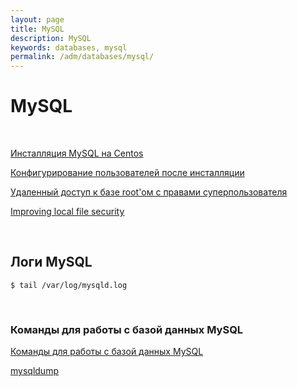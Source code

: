 ```yaml
---
layout: page
title: MySQL
description: MySQL
keywords: databases, mysql
permalink: /adm/databases/mysql/
---
```


# MySQL

<br/>

[Инсталляция MySQL на Centos](/adm/databases/mysql/setup/)

[Конфигурирование пользователей после инсталляции](/adm/databases/mysql/installation/users/)

[Удаленный доступ к базе root'ом с правами суперпользователя](/adm/databases/mysql/root-connection/)

[Improving local file security](/adm/databases/mysql/installation/security/)

<br/>

## Логи MySQL

    $ tail /var/log/mysqld.log

<br/>

### Команды для работы с базой данных MySQL

[Команды для работы с базой данных MySQL](/adm/databases/mysql/commands/)

[mysqldump](/adm/databases/mysql/mysqldump/)
